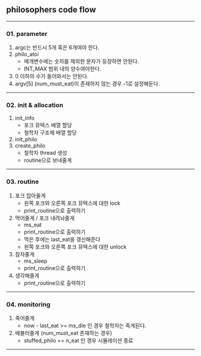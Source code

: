 ## philosophers code flow
---
### 01. parameter
1. argc는 반드시 5개 혹은 6개여야 한다.
2. philo_atoi
	- 매개변수에는 숫자를 제외한 문자가 등장하면 안된다.
	- INT_MAX 범위 내의 양수여야한다.
3. 0 이하의 수가 들어와서는 안된다.
4. argv[5] (num_must_eat)이 존재하지 않는 경우 -1로 설정해둔다.

---
### 02. init & allocation
1. init_info
	- 포크 뮤텍스 배열 할당
	- 철학자 구조체 배열 할당
2. init_philo
3. create_philo
	- 철학자 thread 생성
	- routine으로 보내줄게

---
### 03. routine
1. 포크 잡아줄게
	- 왼쪽 포크와 오른쪽 포크 뮤텍스에 대한 lock
	- print_routine으로 출력하기
2. 먹어줄게 / 포크 내려놔줄게
	- ms_eat
	- print_routine으로 출력하기
	- 먹은 후에는 last_eat을 갱신해준다
	- 왼쪽 포크와 오른쪽 포크 뮤텍스에 대한 unlock
3. 잠자줄게
	- ms_sleep
	- print_routine으로 출력하기
4. 생각해줄게
	- print_routine으로 출력하기
---
### 04. monitoring
1. 죽어줄게
	- now - last_eat >= ms_die 인 경우 철학자는 죽게된다.
2. 배불러줄게 (num_must_eat 존재하는 경우)
	- stuffed_philo == n_eat 인 경우 시뮬레이션 종료

---